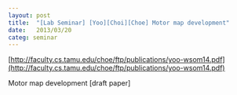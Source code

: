 ```yaml
---
layout: post
title:  "[Lab Seminar] [Yoo][Choi][Choe] Motor map development"
date:   2013/03/20
categ: seminar
---
```


[http://faculty.cs.tamu.edu/choe/ftp/publications/yoo-wsom14.pdf](http://faculty.cs.tamu.edu/choe/ftp/publications/yoo-wsom14.pdf)





Motor map development [draft paper]







 

